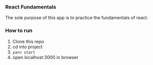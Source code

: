 ### React Fundamentals

The sole purpose of this app is to practice the fundamentals of react. 

### How to run 

1. Clone this repo
2. cd into project
3. `yarn start`
4. open localhost:3000 in browser

